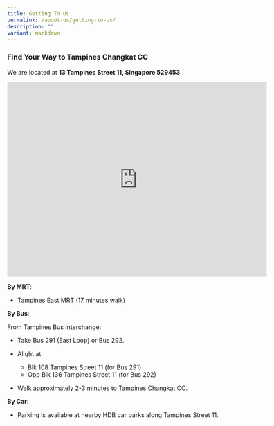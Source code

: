```yaml
---
title: Getting To Us
permalink: /about-us/getting-to-us/
description: ""
variant: markdown
---
```

### Find Your Way to Tampines Changkat CC ###

We are located at **13 Tampines Street 11, Singapore 529453**. 

<iframe loading="lazy" allowfullscreen="" style="border:0;" height="450" width="600" src="https://www.google.com/maps/embed?pb=!1m18!1m12!1m3!1d3988.717823994051!2d103.94487107480359!3d1.3457529986415018!2m3!1f0!2f0!3f0!3m2!1i1024!2i768!4f13.1!3m3!1m2!1s0x31da3d1b59902797%3A0x54cd596152912a9a!2sTampines%20Changkat%20Community%20Club!5e0!3m2!1sen!2ssg!4v1735386083373!5m2!1sen!2ssg"></iframe>

**By MRT**:

*  Tampines East MRT (17 minutes walk)


**By Bus**:

From Tampines Bus Interchange:

* Take Bus 291 (East Loop) or Bus 292.

* Alight at 
	* Blk 108 Tampines Street 11 (for Bus 291)
	* Opp Blk 136 Tampines Street 11 (for Bus 292)

* Walk approximately 2-3 minutes to Tampines Changkat CC.

**By Car**:

*  Parking is available at nearby HDB car parks along Tampines Street 11.